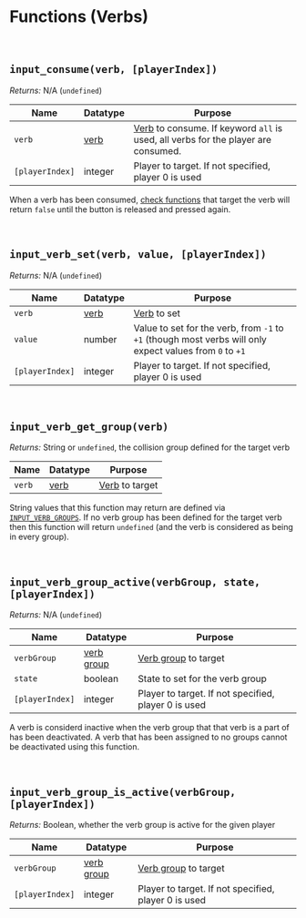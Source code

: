# Functions (Verbs)

&nbsp;

## `input_consume(verb, [playerIndex])`

*Returns:* N/A (`undefined`)

|Name           |Datatype                            |Purpose                                                                                                          |
|---------------|------------------------------------|-----------------------------------------------------------------------------------------------------------------|
|`verb`         |[verb](Verbs-and-Alternate-Bindings)|[Verb](Verbs-and-Alternate-Bindings) to consume. If keyword `all` is used, all verbs for the player are consumed.|
|`[playerIndex]`|integer                             |Player to target. If not specified, player 0 is used                                                             |

When a verb has been consumed, [check functions](Functions-(Checkers)) that target the verb will return `false` until the button is released and pressed again.

&nbsp;

## `input_verb_set(verb, value, [playerIndex])`

*Returns:* N/A (`undefined`)

|Name           |Datatype                             |Purpose                                                                                                 |
|---------------|-------------------------------------|--------------------------------------------------------------------------------------------------------|
|`verb`         |[verb](Verbs-and-Alternate-Bindings) |[Verb](Verbs-and-Alternate-Bindings) to set                                                             |
|`value`        |number                               |Value to set for the verb, from `-1` to `+1` (though most verbs will only expect values from `0` to `+1`|
|`[playerIndex]`|integer                              |Player to target. If not specified, player 0 is used                                                    |

&nbsp;

## `input_verb_get_group(verb)`

*Returns:* String or `undefined`, the collision group defined for the target verb

|Name  |Datatype                  |Purpose                             |
|------|--------------------------|------------------------------------|
|`verb`|[verb](Verbs-and-Bindings)|[Verb](Verbs-and-Bindings) to target|

String values that this function may return are defined via [`INPUT_VERB_GROUPS`](Configuration?id=profiles-and-bindings). If no verb group has been defined for the target verb then this function will return `undefined` (and the verb is considered as being in every group).

&nbsp;

## `input_verb_group_active(verbGroup, state, [playerIndex])`

*Returns:* N/A (`undefined`)

|Name           |Datatype                        |Purpose                                             |
|---------------|--------------------------------|----------------------------------------------------|
|`verbGroup`    |[verb group](Verbs-and-Bindings)|[Verb group](Verbs-and-Bindings) to target          |
|`state`        |boolean                         |State to set for the verb group                     |
|`[playerIndex]`|integer                         |Player to target. If not specified, player 0 is used|

A verb is considerd inactive when the verb group that that verb is a part of has been deactivated. A verb that has been assigned to no groups cannot be deactivated using this function.

&nbsp;

## `input_verb_group_is_active(verbGroup, [playerIndex])`

*Returns:* Boolean, whether the verb group is active for the given player

|Name           |Datatype                        |Purpose                                             |
|---------------|--------------------------------|----------------------------------------------------|
|`verbGroup`    |[verb group](Verbs-and-Bindings)|[Verb group](Verbs-and-Bindings) to target          |
|`[playerIndex]`|integer                         |Player to target. If not specified, player 0 is used|
